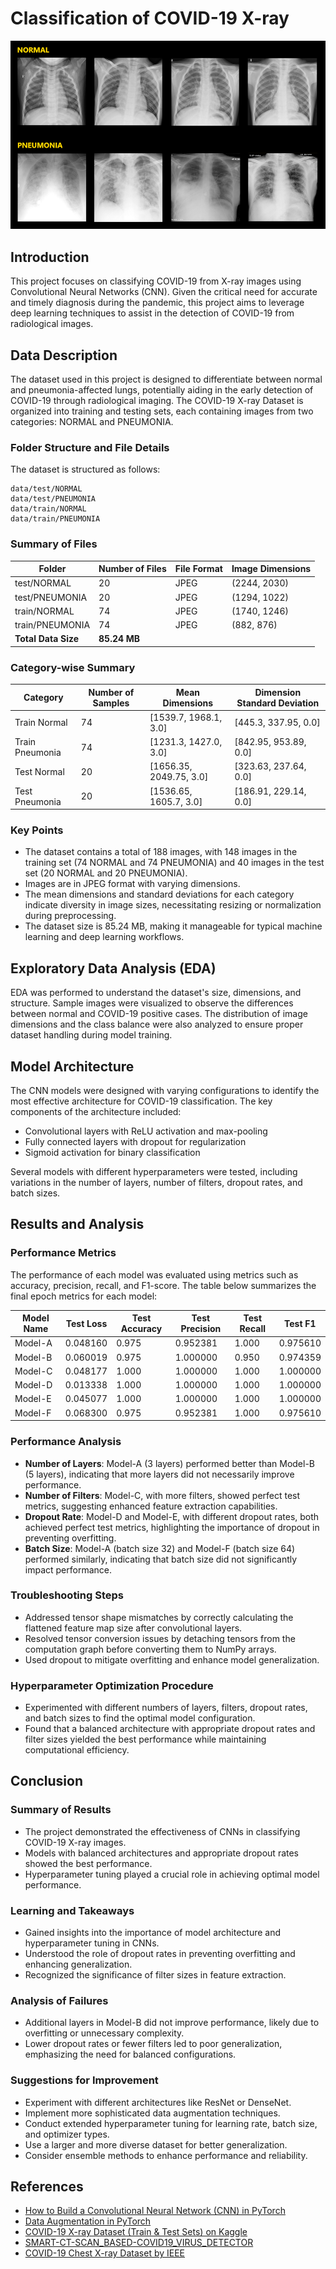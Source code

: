 # Classification of COVID-19 X-ray

![](notebooks/img/covid19_graph.png)

## Introduction
This project focuses on classifying COVID-19 from X-ray images using Convolutional Neural Networks (CNN). Given the critical need for accurate and timely diagnosis during the pandemic, this project aims to leverage deep learning techniques to assist in the detection of COVID-19 from radiological images.

## Data Description

The dataset used in this project is designed to differentiate between normal and pneumonia-affected lungs, potentially aiding in the early detection of COVID-19 through radiological imaging. The COVID-19 X-ray Dataset is organized into training and testing sets, each containing images from two categories: NORMAL and PNEUMONIA.

### Folder Structure and File Details

The dataset is structured as follows:

```
data/test/NORMAL
data/test/PNEUMONIA
data/train/NORMAL
data/train/PNEUMONIA
```

### Summary of Files

| Folder           | Number of Files | File Format | Image Dimensions   |
|------------------|-----------------|-------------|--------------------|
| test/NORMAL      | 20              | JPEG        | (2244, 2030)       |
| test/PNEUMONIA   | 20              | JPEG        | (1294, 1022)       |
| train/NORMAL     | 74              | JPEG        | (1740, 1246)       |
| train/PNEUMONIA  | 74              | JPEG        | (882, 876)         |
| **Total Data Size** | **85.24 MB** |             |                    |

### Category-wise Summary

| Category        | Number of Samples | Mean Dimensions              | Dimension Standard Deviation        |
|-----------------|-------------------|------------------------------|-------------------------------------|
| Train Normal    | 74                | [1539.7, 1968.1, 3.0]        | [445.3, 337.95, 0.0]                |
| Train Pneumonia | 74                | [1231.3, 1427.0, 3.0]        | [842.95, 953.89, 0.0]               |
| Test Normal     | 20                | [1656.35, 2049.75, 3.0]      | [323.63, 237.64, 0.0]               |
| Test Pneumonia  | 20                | [1536.65, 1605.7, 3.0]       | [186.91, 229.14, 0.0]               |

### Key Points

- The dataset contains a total of 188 images, with 148 images in the training set (74 NORMAL and 74 PNEUMONIA) and 40 images in the test set (20 NORMAL and 20 PNEUMONIA).
- Images are in JPEG format with varying dimensions.
- The mean dimensions and standard deviations for each category indicate diversity in image sizes, necessitating resizing or normalization during preprocessing.
- The dataset size is 85.24 MB, making it manageable for typical machine learning and deep learning workflows.

## Exploratory Data Analysis (EDA)
EDA was performed to understand the dataset's size, dimensions, and structure. Sample images were visualized to observe the differences between normal and COVID-19 positive cases. The distribution of image dimensions and the class balance were also analyzed to ensure proper dataset handling during model training.

## Model Architecture
The CNN models were designed with varying configurations to identify the most effective architecture for COVID-19 classification. The key components of the architecture included:
- Convolutional layers with ReLU activation and max-pooling
- Fully connected layers with dropout for regularization
- Sigmoid activation for binary classification

Several models with different hyperparameters were tested, including variations in the number of layers, number of filters, dropout rates, and batch sizes.

## Results and Analysis

### Performance Metrics
The performance of each model was evaluated using metrics such as accuracy, precision, recall, and F1-score. The table below summarizes the final epoch metrics for each model:

| Model Name | Test Loss | Test Accuracy | Test Precision | Test Recall | Test F1 |
|------------|-----------|---------------|----------------|-------------|---------|
| Model-A    | 0.048160  | 0.975         | 0.952381       | 1.000       | 0.975610|
| Model-B    | 0.060019  | 0.975         | 1.000000       | 0.950       | 0.974359|
| Model-C    | 0.048177  | 1.000         | 1.000000       | 1.000       | 1.000000|
| Model-D    | 0.013338  | 1.000         | 1.000000       | 1.000       | 1.000000|
| Model-E    | 0.045077  | 1.000         | 1.000000       | 1.000       | 1.000000|
| Model-F    | 0.068300  | 0.975         | 0.952381       | 1.000       | 0.975610|

### Performance Analysis
- **Number of Layers**: Model-A (3 layers) performed better than Model-B (5 layers), indicating that more layers did not necessarily improve performance.
- **Number of Filters**: Model-C, with more filters, showed perfect test metrics, suggesting enhanced feature extraction capabilities.
- **Dropout Rate**: Model-D and Model-E, with different dropout rates, both achieved perfect test metrics, highlighting the importance of dropout in preventing overfitting.
- **Batch Size**: Model-A (batch size 32) and Model-F (batch size 64) performed similarly, indicating that batch size did not significantly impact performance.

### Troubleshooting Steps
- Addressed tensor shape mismatches by correctly calculating the flattened feature map size after convolutional layers.
- Resolved tensor conversion issues by detaching tensors from the computation graph before converting them to NumPy arrays.
- Used dropout to mitigate overfitting and enhance model generalization.

### Hyperparameter Optimization Procedure
- Experimented with different numbers of layers, filters, dropout rates, and batch sizes to find the optimal model configuration.
- Found that a balanced architecture with appropriate dropout rates and filter sizes yielded the best performance while maintaining computational efficiency.

## Conclusion
### Summary of Results
- The project demonstrated the effectiveness of CNNs in classifying COVID-19 X-ray images.
- Models with balanced architectures and appropriate dropout rates showed the best performance.
- Hyperparameter tuning played a crucial role in achieving optimal model performance.

### Learning and Takeaways
- Gained insights into the importance of model architecture and hyperparameter tuning in CNNs.
- Understood the role of dropout rates in preventing overfitting and enhancing generalization.
- Recognized the significance of filter sizes in feature extraction.

### Analysis of Failures
- Additional layers in Model-B did not improve performance, likely due to overfitting or unnecessary complexity.
- Lower dropout rates or fewer filters led to poor generalization, emphasizing the need for balanced configurations.

### Suggestions for Improvement
- Experiment with different architectures like ResNet or DenseNet.
- Implement more sophisticated data augmentation techniques.
- Conduct extended hyperparameter tuning for learning rate, batch size, and optimizer types.
- Use a larger and more diverse dataset for better generalization.
- Consider ensemble methods to enhance performance and reliability.

## References
- [How to Build a Convolutional Neural Network (CNN) in PyTorch](https://www.youtube.com/watch?v=pDdP0TFzsoQ)
- [Data Augmentation in PyTorch](https://www.youtube.com/watch?v=HGwBXDKFk9I)
- [COVID-19 X-ray Dataset (Train & Test Sets) on Kaggle](https://www.kaggle.com/datasets/khoongweihao/covid19-xray-dataset-train-test-sets)
- [SMART-CT-SCAN_BASED-COVID19_VIRUS_DETECTOR](https://github.com/JordanMicahBennett/SMART-CT-SCAN_BASED-COVID19_VIRUS_DETECTOR/)
- [COVID-19 Chest X-ray Dataset by IEEE](https://github.com/ieee8023/covid-chestxray-dataset)
